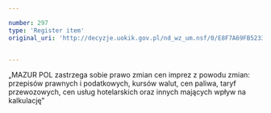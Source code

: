 ```yaml
---

number: 297
type: 'Register item'
original_uri: 'http://decyzje.uokik.gov.pl/nd_wz_um.nsf/0/E8F7A69FB5233121C12572DD003294D5?OpenDocument'


---
```


„MAZUR POL zastrzega sobie prawo zmian cen imprez z powodu zmian: przepisów prawnych i podatkowych, kursów walut, cen paliwa, taryf przewozowych, cen usług hotelarskich oraz innych mających wpływ na kalkulację”
